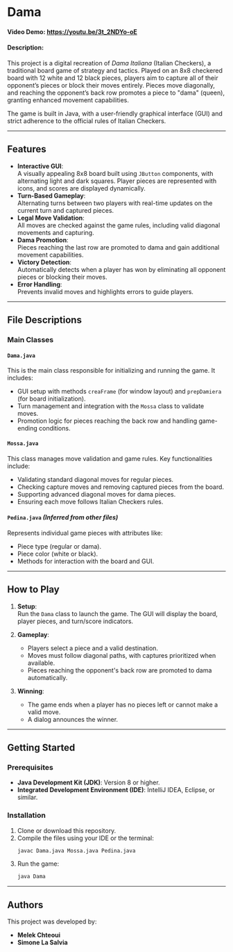 # Dama
#### Video Demo:  <https://youtu.be/3t_2NDYo-oE>
#### Description:
This project is a digital recreation of *Dama Italiana* (Italian Checkers), a traditional board game of strategy and tactics. Played on an 8x8 checkered board with 12 white and 12 black pieces, players aim to capture all of their opponent’s pieces or block their moves entirely. Pieces move diagonally, and reaching the opponent’s back row promotes a piece to "dama" (queen), granting enhanced movement capabilities.

The game is built in Java, with a user-friendly graphical interface (GUI) and strict adherence to the official rules of Italian Checkers.

---

## Features

- **Interactive GUI**:  
  A visually appealing 8x8 board built using `JButton` components, with alternating light and dark squares. Player pieces are represented with icons, and scores are displayed dynamically.  
- **Turn-Based Gameplay**:  
  Alternating turns between two players with real-time updates on the current turn and captured pieces.  
- **Legal Move Validation**:  
  All moves are checked against the game rules, including valid diagonal movements and capturing.  
- **Dama Promotion**:  
  Pieces reaching the last row are promoted to dama and gain additional movement capabilities.  
- **Victory Detection**:  
  Automatically detects when a player has won by eliminating all opponent pieces or blocking their moves.  
- **Error Handling**:  
  Prevents invalid moves and highlights errors to guide players.  

---

## File Descriptions

### Main Classes

#### **`Dama.java`**
This is the main class responsible for initializing and running the game. It includes:  
- GUI setup with methods `creaFrame` (for window layout) and `prepDamiera` (for board initialization).  
- Turn management and integration with the `Mossa` class to validate moves.  
- Promotion logic for pieces reaching the back row and handling game-ending conditions.  

#### **`Mossa.java`**
This class manages move validation and game rules. Key functionalities include:  
- Validating standard diagonal moves for regular pieces.  
- Checking capture moves and removing captured pieces from the board.  
- Supporting advanced diagonal moves for dama pieces.  
- Ensuring each move follows Italian Checkers rules.  

#### **`Pedina.java`** *(Inferred from other files)*  
Represents individual game pieces with attributes like:  
- Piece type (regular or dama).  
- Piece color (white or black).  
- Methods for interaction with the board and GUI.

---

## How to Play

1. **Setup**:  
   Run the `Dama` class to launch the game. The GUI will display the board, player pieces, and turn/score indicators.  

2. **Gameplay**:  
   - Players select a piece and a valid destination.  
   - Moves must follow diagonal paths, with captures prioritized when available.  
   - Pieces reaching the opponent's back row are promoted to dama automatically.  

3. **Winning**:  
   - The game ends when a player has no pieces left or cannot make a valid move.  
   - A dialog announces the winner.  

---

## Getting Started

### Prerequisites
- **Java Development Kit (JDK)**: Version 8 or higher.  
- **Integrated Development Environment (IDE)**: IntelliJ IDEA, Eclipse, or similar.  

### Installation
1. Clone or download this repository.  
2. Compile the files using your IDE or the terminal:
   ```bash
   javac Dama.java Mossa.java Pedina.java
   ```
3. Run the game:
   ```bash
   java Dama
   ```

---

## Authors

This project was developed by:  
- **Melek Chteoui**  
- **Simone La Salvia**
